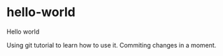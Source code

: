 # hello-world
Hello world 

Using git tutorial to learn how to use it.
Commiting changes in a moment.
